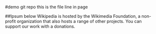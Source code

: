 #demo git repo
this is the file line in page

##Ipsum below
Wikipedia is hosted by the Wikimedia Foundation, a non-profit organization that also hosts a range of other projects.
You can support our work with a donations.
